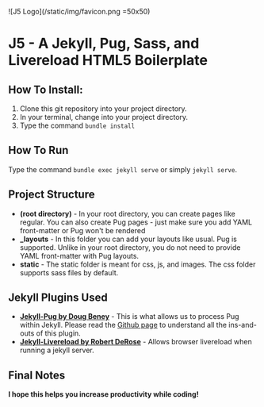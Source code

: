 ![J5 Logo](/static/img/favicon.png =50x50)

# J5 -  A Jekyll, Pug, Sass, and Livereload HTML5 Boilerplate

## How To Install:

1. Clone this git repository into your project directory.
2. In your terminal, change into your project directory.
3. Type the command `bundle install`

## How To Run

Type the command `bundle exec jekyll serve` or simply `jekyll serve`.


## Project Structure

- **(root directory)** - In your root directory, you can create pages like regular. You can also create Pug pages - just make sure you add YAML front-matter or Pug won't be rendered
- **_layouts** - In this folder you can add your layouts like usual. Pug is supported. Unlike in your root directory, you do not need to provide YAML front-matter with Pug layouts.
- **static** - The static folder is meant for css, js, and images. The css folder supports sass files by default.

## Jekyll Plugins Used

- [**Jekyll-Pug by Doug Beney**](https://github.com/DougBeney/jekyll-pug) - This is what allows us to process Pug within Jekyll. Please read the [Github page](https://github.com/DougBeney/jekyll-pug) to understand all the ins-and-outs of this plugin.
- [**Jekyll-Livereload by Robert DeRose**](https://github.com/RobertDeRose/jekyll-livereload) - Allows browser livereload when running a jekyll server.

## Final Notes

**I hope this helps you increase productivity while coding!**
